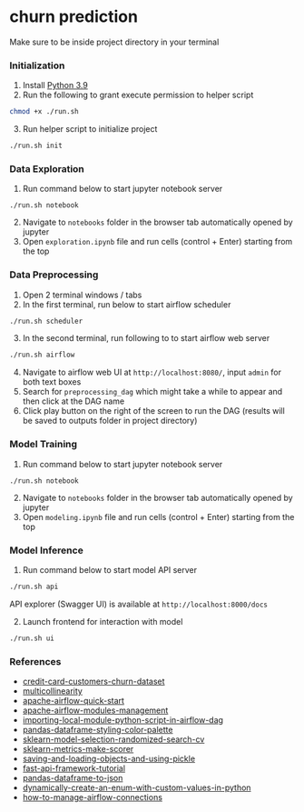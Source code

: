 # churn prediction

Make sure to be inside project directory in your terminal

### Initialization

1. Install [Python 3.9](https://www.python.org/downloads/)
2. Run the following to grant execute permission to helper script

```sh
chmod +x ./run.sh
```

3. Run helper script to initialize project

```sh
./run.sh init
```



### Data Exploration

1. Run command below to start jupyter notebook server

```
./run.sh notebook
```

2. Navigate to `notebooks` folder in the browser tab automatically opened by jupyter
3. Open `exploration.ipynb` file and run cells (control + Enter) starting from the top



### Data Preprocessing

1. Open 2 terminal windows / tabs
2. In the first terminal, run below to start airflow scheduler

```sh
./run.sh scheduler
```

3. In the second terminal, run following to to start airflow web server

```sh
./run.sh airflow
```

4. Navigate to airflow web UI at `http://localhost:8080/`, input `admin` for both text boxes
5. Search for `preprocessing_dag` which might take a while to appear and then click at the DAG name
6. Click play button on the right of the screen to run the DAG (results will be saved to outputs folder in project directory)



### Model Training

1. Run command below to start jupyter notebook server

```
./run.sh notebook
```

2. Navigate to `notebooks` folder in the browser tab automatically opened by jupyter
3. Open `modeling.ipynb` file and run cells (control + Enter) starting from the top



### Model Inference

1. Run command below to start model API server

```sh
./run.sh api
```

API explorer (Swagger UI) is available at `http://localhost:8000/docs`

2. Launch frontend for interaction with model

```sh
./run.sh ui
```



### References

- [credit-card-customers-churn-dataset](https://www.kaggle.com/datasets/sakshigoyal7/credit-card-customers)
- [multicollinearity](https://en.wikipedia.org/wiki/Multicollinearity)
- [apache-airflow-quick-start](https://airflow.apache.org/docs/apache-airflow/stable/start/local.html)
- [apache-airflow-modules-management](https://airflow.apache.org/docs/apache-airflow/stable/modules_management.html)
- [importing-local-module-python-script-in-airflow-dag](https://stackoverflow.com/questions/50150384/importing-local-module-python-script-in-airflow-dag)
- [pandas-dataframe-styling-color-palette](https://pandas.pydata.org/docs/user_guide/style.html)
- [sklearn-model-selection-randomized-search-cv](https://scikit-learn.org/stable/modules/generated/sklearn.model_selection.RandomizedSearchCV.html)
- [sklearn-metrics-make-scorer](https://scikit-learn.org/stable/modules/generated/sklearn.metrics.make_scorer.html)
- [saving-and-loading-objects-and-using-pickle](https://stackoverflow.com/questions/4530611/saving-and-loading-objects-and-using-pickle)
- [fast-api-framework-tutorial](https://fastapi.tiangolo.com/)
- [pandas-dataframe-to-json](https://pandas.pydata.org/docs/reference/api/pandas.DataFrame.to_json.html)
- [dynamically-create-an-enum-with-custom-values-in-python](https://stackoverflow.com/questions/33690064/dynamically-create-an-enum-with-custom-values-in-python)
- [how-to-manage-airflow-connections](https://airflow.apache.org/docs/apache-airflow/2.2.4/howto/connection.html)
